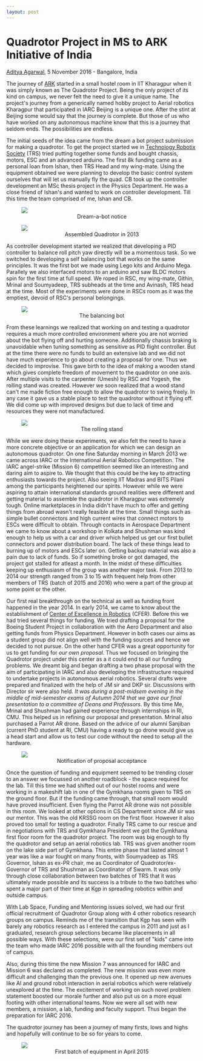 ```yaml
---
layout: post
---
```


Quadrotor Project in MS to ARK Initiative of India
========================

<p class="date"><a href="https://in.linkedin.com/in/adityaagarwaliitkgp">Aditya Agarwal</a>, 5 November 2016 - Bangalore, India</p>


The journey of [ARK](https://wiki.metakgp.org/w/Aerial_Robotics_Kharagpur) started in a small hostel room in IIT Kharagpur when it was simply known as The Quadrotor Project. Being the only project of its kind on campus, we never felt the need to give it a unique name. The project&#39;s journey from a generically named hobby project to Aerial robotics Kharagpur that participated in IARC Beijing is a unique one. After the stint at Beijing some would say that the journey is complete. But those of us who have worked on any autonomous machine know that this is a journey that seldom ends. The possibilities are endless.

<!-- more start -->

The initial seeds of the idea came from the dream a bot project submission for making a quadrotor. To get the project started we in [Technology Robotix Society](http://robotix.in/) (TRS) tried putting together some funds and bought chassis, motors, ESC and an advanced arduino. The first 8k funding came as a personal loan from Ishan, then TRS Head and my wing-mate. Using the equipment obtained we were planning to develop the basic control system ourselves that will let us manually fly the quad. CB took up the controller development an MSc thesis project in the Physics Department. He was a close friend of Ishan&#39;s and wanted to work on controller development. Till this time the team comprised of me, Ishan and CB.

<figure>
	<img src="/ark-blog/img/image00.jpg" />
	<figcaption style="text-align:center">Dream-a-bot notice</figcaption>
</figure>

<figure>
	<img src="/img/image02.jpg" />
	<figcaption style="text-align:center">Assembled Quadrotor in 2013</figcaption>
</figure>

As controller development started we realized that developing a PID controller to balance roll pitch yaw directly will be a momentous task. So we switched to developing a self balancing bot that works on the same principles. It was the first bot we made using Lego kits and Arduino Mega. Parallely we also interfaced motors to an arduino and saw BLDC motors spin for the first time at full speed. We roped in RSC, my wing-mate, Githin, Mrinal and Soumyadeep, TRS subheads at the time and Avinash, TRS head at the time. Most of the experiments were done in RSCs room as it was the emptiest, devoid of RSC&#39;s personal belongings.


<figure>
	<img src="/img/image04.jpg" />
	<figcaption style="text-align:center">The balancing bot</figcaption>
</figure>

From these learnings we realized that working on and testing a quadrotor requires a much more controlled environment where you are not worried about the bot flying off and hurting someone. Additionally chassis braking is unavoidable when tuning something as sensitive as PID flight controller. But at the time there were no funds to build an extensive lab and we did not have much experience to go about creating a proposal for one. Thus we decided to improvise. This gave birth to the idea of making a wooden stand which gives complete freedom of movement to the quadrotor on one axis. After multiple visits to the carpenter (Umesh) by RSC and Yogesh, the rolling stand was created. However we soon realized that a wood stand can&#39;t me made fiction free enough to allow the quadrotor to swing freely. In any case it gave us a stable place to test the quadrotor without it flying off. We did come up with improved designs but due to lack of time and resources they were not manufactured.

<figure>
	<img src="/img/image01.jpg" />
	<figcaption style="text-align:center">The rolling stand</figcaption>
</figure>

While we were doing these experiments, we also felt the need to have a more concrete objective or an application for which we can design an autonomous quadrotor. On one fine Saturday morning in March 2013 we came across IARC or the International Aerial Robotics Competition. The IARC angel-strike (Mission 6) competition seemed like an interesting and daring aim to aspire to. We thought that this could be the key to attracting enthusiasts towards the project. Also seeing IIT Madras and BITS Pilani among the participants heightened our spirits. However while we were aspiring to attain international standards ground realities were different and getting material to assemble the quadrotor in Kharagpur was extremely tough. Online marketplaces in India didn&#39;t have much to offer and getting things from abroad wasn&#39;t really feasible at the time. Small things such as simple bullet connectors and high current wires that connect motors to ESCs were difficult to obtain. Through contacts in Aerospace Department we came to know about a workshop in Kolkata and Shushman was kind enough to help us with a car and driver which helped us get our first bullet connectors and power distribution board. The lack of these things lead to burning up of motors and ESCs later on. Getting backup material was also a pain due to lack of funds. So if something broke or got damaged, the project got stalled for atleast a month. In the midst of these difficulties keeping up enthusiasm of the group was another major task. From 2013 to 2014 our strength ranged from 3 to 15 with frequent help from other members of TRS (batch of 2015 and 2016) who were a part of the group at some point or the other.

Our first real breakthrough on the technical as well as funding front happened in the year 2014. In early 2014, we came to know about the establishment of [Center of Excellence in Robotics](https://wiki.metakgp.org/w/Centre_for_Excellence_in_Robotics) (CFER). Before this we had tried several things for funding. We tried drafting a proposal for the Boeing Student Project in collaboration with the Aero Department and also getting funds from Physics Department. However in both cases our aims as a student group did not align well with the funding sources and hence we decided to not pursue. On the other hand CFER was a great opportunity for us to get funding for _our own proposal_. Thus we focused on bringing the Quadrotor project under this center as a it could end to all our funding problems. We dreamt big and began drafting a two phase proposal with the aim of participating in IARC and also developing the infrastructure required to undertake projects in autonomous aerial robotics. Several drafts were prepared and finalized with the help of JM sir and DKP sir. Discussions with Director sir were also held. _It was during a post-midsem evening in the middle of mid-semester exams of Autumn 2014 that we gave our final presentation to a committee of Deans and Professors_. By this time Me, Mrinal and Shushman had gained experience through internships in RI, CMU. This helped us in refining our proposal and presentation. Mrinal also purchased a Parrot AR drone. Based on the advice of our alumni Sanjiban (current PhD student at RI, CMU) having a ready to go drone would give us a head start and allow us to test our code without the need to setup all the hardware.

<figure>
	<img src="/img/image05.jpg" />
	<figcaption style="text-align:center">Notification of proposal acceptance</figcaption>
</figure>

Once the question of funding and equipment seemed to be trending closer to an answer we focussed on another roadblock - the space required for the lab. Till this time we had shifted out of our hostel rooms and were working in a makeshift lab in one of the Gymkhana rooms given to TRS on the ground floor. But if the funding came through, that small room would have proved insufficient. Even flying the Parrot AR drone was not possible in this room. We looked at other options in CS Department since JM sir was our mentor. This was the old KRSSG room on the first floor. However it also proved too small for testing a quadrotor. Finally TRS came to our rescue and in negotiations with TRS and Gymkhana President we got the Gymkhana first floor room for the quadrotor project. The room was big enough to fly the quadrotor and setup an aerial robotics lab. TRS was given another room on the lake side part of Gymkhana. This entire phase that lasted almost 1 year was like a war fought on many fronts, with Soumyadeep as TRS Governor, Ishan as ex-PR chair, me as Coordinator of Quadrotor/ex-Governor of TRS and Shushman as Coordinator of Swarm. It was only through close collaboration between two batches of TRS that it was ultimately made possible and its success is a tribute to the two batches who spent a major part of their time at Kgp in spreading robotics within and outside campus.

With Lab Space, Funding and Mentoring issues solved, we had our first official recruitment of Quadrotor Group along with 4 other robotics research groups on campus. Reminds me of the transition that Kgp has seen with barely any robotics research as I entered the campus in 2011 and just as I graduated, research group selections became like placements in all possible ways. With these selections, were our first set of &quot;kids&quot; came into the team who made IARC 2016 possible with all the founding members out of campus.

Also, during this time the new Mission 7 was announced for IARC and Mission 6 was declared as completed. The new mission was even more difficult and challenging than the previous one. It opened up new avenues like AI and ground robot interaction in aerial robotics which were relatively unexplored at the time. The excitement of working on such novel problem statement boosted our morale further and also put us on a more equal footing with other international teams. Now we were all set with new members, a mission, a lab, funding and faculty support. Thus began the preparation for IARC 2016.

The quadrotor journey has been a journey of many firsts, lows and highs and hopefully will continue to be so for years to come.
<figure>
    <img src="/img/image03.jpg" />
    <figcaption style="text-align:center">First batch of equipment in April 2015</figcaption>
</figure>



<!-- more end -->
